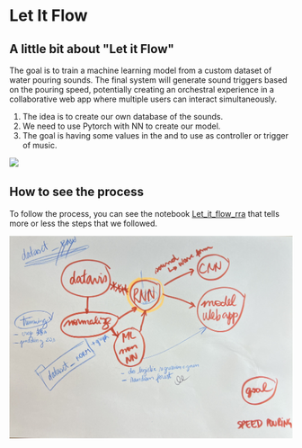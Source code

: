 # Let It Flow 
## A little bit about "Let it Flow"
The goal is to train a machine learning model from a custom dataset of water pouring sounds. The final system will generate sound triggers based on the pouring speed, potentially creating an orchestral experience in a collaborative web app where multiple users can interact simultaneously.
1. The idea is to create our own database of the sounds.
2. We need to use Pytorch with NN to create our model.
3. The goal is having some values in the and to use as controller or trigger of music.

![](IMG_E6F332D41AC3-1.jpg|300)

## How to see the process
To follow the process, you can see the notebook [Let_it_flow_rra](PPT-let-it-flow.ipynb) that tells more or less the steps that we followed.

![](IMG_9501.jpg)
